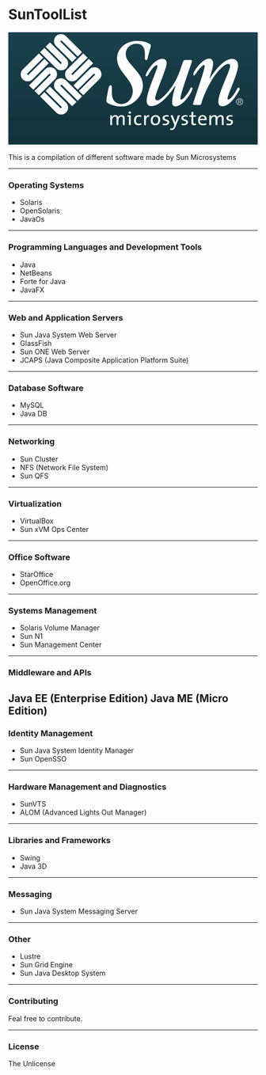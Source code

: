 # SunToolList
![sunmicrosystemslogo](img/sunmicrosystemslogo.png)

This is a compilation of different software made by Sun Microsystems


-----------------------
### Operating Systems
- Solaris
- OpenSolaris
- JavaOs
-----------------------
### Programming Languages and Development Tools
- Java
- NetBeans
- Forte for Java
- JavaFX
-----------------------
### Web and Application Servers
- Sun Java System Web Server
- GlassFish
- Sun ONE Web Server
- JCAPS (Java Composite Application Platform Suite)
-----------------------
### Database Software
- MySQL
- Java DB
-----------------------
### Networking
- Sun Cluster
- NFS (Network File System)
- Sun QFS
-----------------------
### Virtualization
- VirtualBox
- Sun xVM Ops Center
-----------------------
### Office Software
- StarOffice
- OpenOffice.org
-----------------------
### Systems Management
- Solaris Volume Manager
- Sun N1
- Sun Management Center
-----------------------
### Middleware and APIs
Java EE (Enterprise Edition)
Java ME (Micro Edition)
-----------------------
### Identity Management
- Sun Java System Identity Manager
- Sun OpenSSO
-----------------------
### Hardware Management and Diagnostics
- SunVTS
- ALOM (Advanced Lights Out Manager)
-----------------------
### Libraries and Frameworks
- Swing
- Java 3D
-----------------------
### Messaging
- Sun Java System Messaging Server
-----------------------
### Other
- Lustre
- Sun Grid Engine
- Sun Java Desktop System
-----------------------

### Contributing

 Feal free to contribute.
 
-----------------------
### License 

The Unlicense

